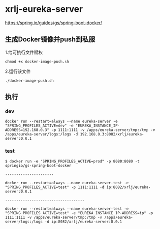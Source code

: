 # xrlj-eureka-server

https://spring.io/guides/gs/spring-boot-docker/

## 生成Docker镜像并push到私服

1.给可执行文件赋权

    chmod +x docker-image-push.sh
    
2.运行该文件

    ./docker-image-push.sh    

## 执行

### dev

    docker run --restart=always --name eureka-server -e "SPRING_PROFILES_ACTIVE=dev" -e "EUREKA_INSTANCE_IP-ADDRESS=192.168.0.3" -p 1111:1111 -v /apps/eureka-server/tmp:/tmp -v /apps/eureka-server/logs:/logs -d 192.168.0.3:8082/xrlj/eureka-server:0.0.1
   

### test

    $ docker run -e "SPRING_PROFILES_ACTIVE=prod" -p 8080:8080 -t springio/gs-spring-boot-docker
    
    ----------------------
    
    docker run --restart=always --name eureka-server-test -e "SPRING_PROFILES_ACTIVE=test" -p 1111:1111 -d ip:8082/xrlj/eureka-server:0.0.1
    
    ------------------------------------
    
    docker run --restart=always --name eureka-server-test -e "SPRING_PROFILES_ACTIVE=test" -e "EUREKA_INSTANCE_IP-ADDRESS=ip" -p 1111:1111 -v /apps/eureka-server/tmp:/tmp -v /apps/eureka-server/logs:/logs -d ip:8082/xrlj/eureka-server:0.0.1